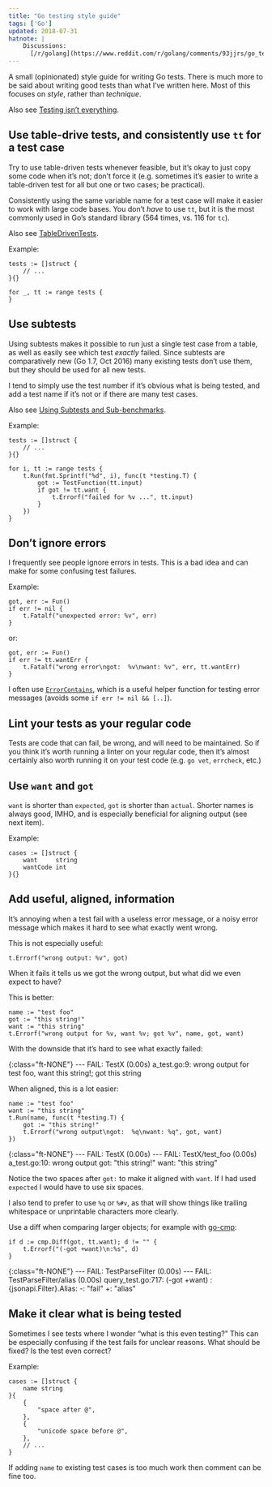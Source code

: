 ```yaml
---
title: "Go testing style guide"
tags: ['Go']
updated: 2018-07-31
hatnote: |
    Discussions:
      [/r/golang](https://www.reddit.com/r/golang/comments/93jjrs/go_testing_style_guide/).
---
```


A small (opinionated) style guide for writing Go tests. There is much more to be
said about writing good tests than what I’ve written here. Most of this focuses
on *style*, rather than *technique*.

Also see [Testing isn’t everything](/testing.html).

Use table-drive tests, and consistently use `tt` for a test case
----------------------------------------------------------------

Try to use table-driven tests whenever feasible, but it’s okay to just copy some
code when it’s not; don’t force it (e.g. sometimes it’s easier to write a
table-driven test for all but one or two cases; be practical).

Consistently using the same variable name for a test case will make it easier to
work with large code bases. You don’t *have* to use `tt`, but it is the most
commonly used in Go’s standard library (564 times, vs. 116 for `tc`).

Also see [TableDrivenTests](https://github.com/golang/go/wiki/TableDrivenTests).

Example:

    tests := []struct {
        // ...
    }{}

    for _, tt := range tests {
    }

Use subtests
------------

Using subtests makes it possible to run just a single test case from a table, as
well as easily see which test *exactly* failed. Since subtests are comparatively
new (Go 1.7, Oct 2016) many existing tests don’t use them, but they should be
used for all new tests.

I tend to simply use the test number if it’s obvious what is being tested, and
add a test name if it’s not or if there are many test cases.

Also see [Using Subtests and Sub-benchmarks](https://blog.golang.org/subtests).

Example:

    tests := []struct {
        // ...
    }{}

    for i, tt := range tests {
        t.Run(fmt.Sprintf("%d", i), func(t *testing.T) {
            got := TestFunction(tt.input)
            if got != tt.want {
                t.Errorf("failed for %v ...", tt.input)
            }
        })
    }

Don’t ignore errors
-------------------

I frequently see people ignore errors in tests. This is a bad idea and can make
for some confusing test failures.


Example:

    got, err := Fun()
    if err != nil {
        t.Fatalf("unexpected error: %v", err)
    }

or:

    got, err := Fun()
    if err != tt.wantErr {
        t.Fatalf("wrong error\ngot:  %v\nwant: %v", err, tt.wantErr)
    }

I often use
[`ErrorContains`](https://github.com/Teamwork/test/blob/859eda3cd87ed7713df79c5bb2b2a90601ad0524/test.go#L13-L26),
which is a useful helper function for testing error messages (avoids some `if
err != nil && [..]`).

Lint your tests as your regular code
------------------------------------

Tests are code that can fail, be wrong, and will need to be maintained. So if
you think it’s worth running a linter on your regular code, then it’s almost
certainly also worth running it on your test code (e.g. `go vet`, `errcheck`,
etc.)

Use `want` and `got`
--------------------

`want` is shorter than `expected`, `got` is shorter than `actual`. Shorter names
is always good, IMHO, and is especially beneficial for aligning output (see next
item).

Example:

    cases := []struct {
        want     string
        wantCode int
    }{}

Add useful, aligned, information
--------------------------------

It’s annoying when a test fail with a useless error message, or a noisy error
message which makes it hard to see what exactly went wrong.

This is not especially useful:

    t.Errorf("wrong output: %v", got)

When it fails it tells us we got the wrong output, but what did we even expect
to have?

This is better:

    name := "test foo"
    got := "this string!"
    want := "this string"
    t.Errorf("wrong output for %v, want %v; got %v", name, got, want)

With the downside that it’s hard to see what exactly failed:

{:class="ft-NONE"}
    --- FAIL: TestX (0.00s)
            a_test.go:9: wrong output for test foo, want this string!; got this string

When aligned, this is a lot easier:

    name := "test foo"
    want := "this string"
    t.Run(name, func(t *testing.T) {
        got := "this string!"
        t.Errorf("wrong output\ngot:  %q\nwant: %q", got, want)
    })

<!-- -->

{:class="ft-NONE"}
    --- FAIL: TestX (0.00s)
        --- FAIL: TestX/test_foo (0.00s)
            a_test.go:10: wrong output
                    got:  "this string!"
                    want: "this string"

Notice the two spaces after `got:` to make it aligned with `want`. If I had used
`expected` I would have to use six spaces.

I also tend to prefer to use `%q` or `%#v`, as that will show things like
trailing whitespace or unprintable characters more clearly.

Use a diff when comparing larger objects; for example with
[go-cmp](https://github.com/google/go-cmp):

    if d := cmp.Diff(got, tt.want); d != "" {
        t.Errorf("(-got +want)\n:%s", d)
    }

<!-- -->

{:class="ft-NONE"}
    --- FAIL: TestParseFilter (0.00s)
        --- FAIL: TestParseFilter/alias (0.00s)
            query_test.go:717: (-got +want)
                :{jsonapi.Filter}.Alias:
                    -: "fail"
                    +: "alias"

Make it clear what is being tested
----------------------------------

Sometimes I see tests where I wonder “what is this even testing?” This can be
especially confusing if the test fails for unclear reasons. What should be
fixed? Is the test even correct?

Example:

    cases := []struct {
        name string
    }{
        {
            "space after @",
        },
        {
            "unicode space before @",
        },
        // ...
    }

If adding `name` to existing test cases is too much work then comment can be
fine too.
